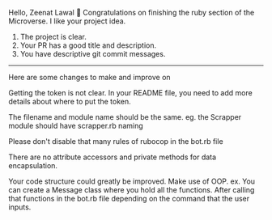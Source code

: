 Hello, Zeenat Lawal 👋 Congratulations on finishing the ruby section of the Microverse.
I like your project idea.

1. The project is clear.
2. Your PR has a good title and description.
3. You have descriptive git commit messages.

___________________________________________________________


Here are some changes to make and improve on

Getting the token is not clear. In your README file, you need to add more details about where to put the token.

The filename and module name should be the same. eg. the Scrapper module should have scrapper.rb naming

Please don't disable that many rules of rubocop in the bot.rb file

There are no attribute accessors and private methods for data encapsulation.

Your code structure could greatly be improved. Make use of OOP.
ex. You can create a Message class where you hold all the functions. After calling that functions in the bot.rb file depending on the command that the user inputs.